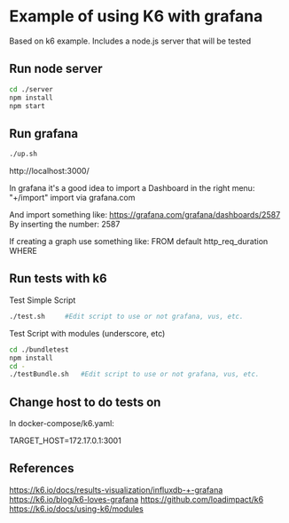 # Example of using K6 with grafana
Based on k6 example.
Includes a node.js server that will be tested

## Run node server

```bash
cd ./server
npm install
npm start
```

## Run grafana
```bash
./up.sh
```

http://localhost:3000/


In grafana it's a good idea to import a Dashboard in the right menu:
"+/import"
import via grafana.com

And import something like:
https://grafana.com/grafana/dashboards/2587
By inserting the number: 2587

If creating a graph use something like:
FROM default http_req_duration WHERE

## Run tests with k6
Test Simple Script
```bash
./test.sh     #Edit script to use or not grafana, vus, etc.
```

Test Script with modules (underscore, etc)
```bash
cd ./bundletest
npm install
cd -
./testBundle.sh   #Edit script to use or not grafana, vus, etc.
```

## Change host to do tests on
In docker-compose/k6.yaml:

TARGET_HOST=172.17.0.1:3001

## References
https://k6.io/docs/results-visualization/influxdb-+-grafana
https://k6.io/blog/k6-loves-grafana
https://github.com/loadimpact/k6
https://k6.io/docs/using-k6/modules
